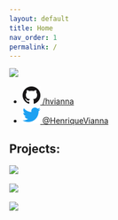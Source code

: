 ```yaml
---
layout: default
title: Home
nav_order: 1
permalink: /
---
```


[<img src="https://avatars3.githubusercontent.com/u/1033735" width="200">](https://github.com/hvianna)

+ [![](/img/github.png) /hvianna](https://github.com/hvianna)
+ [![](/img/twitter.png) @HenriqueVianna](https://twitter.com/HenriqueVianna)

## Projects:

[![](https://audiomotion.me/docs/img/audioMotion-header.png)](https://audiomotion.me)

[![](https://raw.githubusercontent.com/hvianna/desktopCal.js/master/img/sharing.png)](https://github.com/hvianna/desktopCal.js)

[![](https://henriquevianna.com/Xplorer2019/img/Xplorer2019.png)](https://henriquevianna.com/Xplorer2019)
